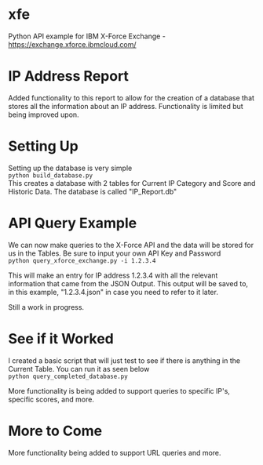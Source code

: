 # xfe
Python API example for IBM X-Force Exchange - https://exchange.xforce.ibmcloud.com/

# IP Address Report 
Added functionality to this report to allow for the creation of a database that stores all the information about an IP address.
Functionality is limited but being improved upon. 


# Setting Up 
Setting up the database is very simple  
`python build_database.py`  
This creates a database with 2 tables for Current IP Category and Score and Historic Data. The database is called "IP_Report.db"

# API Query Example
We can now make queries to the X-Force API and the data will be stored for us in the Tables. Be sure to input your own API Key and Password  
`python query_xforce_exchange.py -i 1.2.3.4`  

This will make an entry for IP address 1.2.3.4 with all the relevant information that came from the JSON Output. This output will be saved to, in this example, "1.2.3.4.json" in case you need to refer to it later. 

Still a work in progress.

# See if it Worked
I created a basic script that will just test to see if there is anything in the Current Table. You can run it as seen below  
`python query_completed_database.py`  

More functionality is being added to support queries to specific IP's, specific scores, and more.

# More to Come

More functionality being added to support URL queries and more. 
